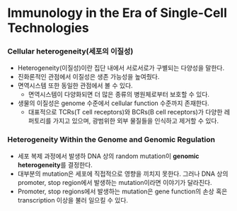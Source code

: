 # Immunology in the Era of Single-Cell Technologies
### Cellular heterogeneity(세포의 이질성)
- Heterogeneity(이질성)이란 집단 내에서 서로서로가 구별되는 다양성을 말한다.
- 진화론적인 관점에서 이질성은 생존 가능성을 높여줬다.
- 면역시스템 또한 동일한 관점에서 볼 수 있다.
	- 면역시스템이 다양화되면 더 많은 종류의 병원체로부터 보호할 수 있다.
- 생물의 이질성은 genome 수준에서 cellular function 수준까지 존재한다.
	- 대표적으로 TCRs(T cell receptors)와 BCRs(B cell receptors)가 다양한 레퍼토리를 가지고 있으며, 광범위한 외부 물질들을 인식하고 제거할 수 있다.
### Heterogeneity Within the Genome and Genomic Regulation
- 세포 복제 과정에서 발생하 DNA 상의 random mutation이 **genomic heterogeneity**를 결정한다.
- 대부분의 mutation은 세포에 직접적으로 영향을 끼치지 못한다. 그러나 DNA 상의 promoter, stop region에서 발생하는 mutation이라면 이야기가 달라진다.
- Promoter, stop regions에서 발생하는 mutation은 gene function의 손상 혹은 transcription 이상을 불러 일으킬 수 있다.